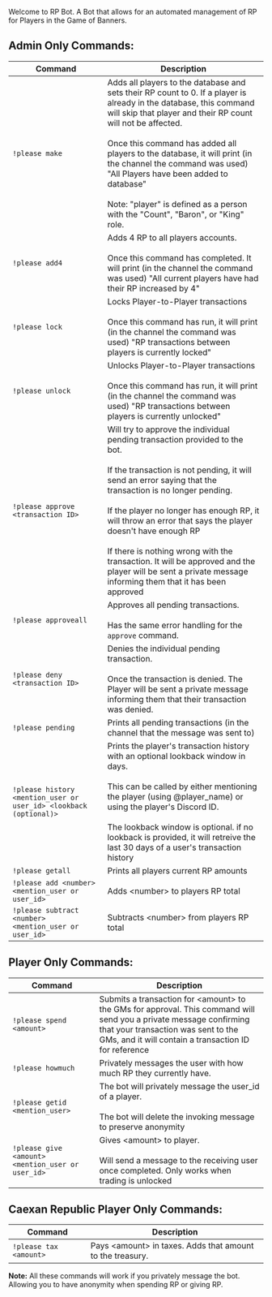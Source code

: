 
Welcome to RP Bot. A Bot that allows for an automated management of RP for Players in the Game of Banners.



## **Admin Only Commands:**
| Command | Description |
| --- | --- |
| `!please make` | Adds all players to the database and sets their RP count to 0. If a player is already in the database, this command will skip that player and their RP count will not be affected. <br/><br/> Once this command has added all players to the database, it will print (in the channel the command was used) "All Players have been added to database"  <br/><br/> Note: "player" is defined as a person with the "Count", "Baron", or "King" role. |
| `!please add4`| Adds 4 RP to all players accounts. <br/><br/> Once this command has completed. It will print (in the channel the command was used) "All current players have had their RP increased by 4" |
| `!please lock` | Locks Player-to-Player transactions <br/><br/> Once this command has run, it will print  (in the channel the command was used) "RP transactions between players is currently locked"  |
| `!please unlock` | Unlocks Player-to-Player transactions <br/><br/> Once this command has run, it will print  (in the channel the command was used) "RP transactions between players is currently unlocked"  |
| `!please approve <transaction ID>`| Will try to approve the individual pending transaction provided to the bot. <br/><br/> If the transaction is not pending, it will send an error saying that the transaction is no longer pending. <br/><br/> If the player no longer has enough RP, it will throw an error that says the player doesn't have enough RP <br/><br/> If there is nothing wrong with the transaction. It will be approved and the player will be sent a private message informing them that it has been approved| 
| `!please approveall` | Approves all pending transactions. <br/><br/> Has the same error handling for the `approve` command. |
| `!please deny <transaction ID>` | Denies the individual pending transaction.  <br/><br/> Once the transaction is denied. The Player will be sent a private message informing them that their transaction was denied. |
| `!please pending`| Prints all pending transactions (in the channel that the message was sent to) | 
| `!please history <mention_user or user_id> <lookback (optional)> `| Prints the player's transaction history with an optional lookback window in days. <br/><br/> This can be called by either mentioning the player (using @player_name) or using the player's Discord ID.  <br/><br/> The lookback window is optional. if no lookback is provided, it will retreive the last 30 days of a user's transaction history | 
| `!please getall`| Prints all players current RP amounts |
| `!please add <number> <mention_user or user_id>`| Adds &lt;number&gt; to players RP total|
| `!please subtract <number> <mention_user or user_id>`| Subtracts &lt;number&gt; from players RP total|




## **Player Only Commands:**
| Command    | Description |
| --- | --- |
| `!please spend <amount>`| Submits a transaction for &lt;amount&gt; to the GMs for approval. This command will send you a private message confirming that your transaction was sent to the GMs, and it will contain a transaction ID for reference|
| `!please howmuch`| Privately messages the user with how much RP they currently have. |
| `!please getid  <mention_user>`| The bot will privately message the user_id of a player. <br/><br/> The bot will delete the invoking message to preserve anonymity |
| `!please give <amount> <mention_user or user_id>` | Gives &lt;amount&gt; to player. <br/><br/> Will send a message to the receiving user once completed. Only works when trading is unlocked | 


## **Caexan Republic Player Only Commands:**
| Command    | Description |
| --- | --- |
| `!please tax <amount>`| Pays &lt;amount&gt; in taxes. Adds that amount to the treasury. |



**Note:** All these commands will work if you privately message the bot. Allowing you to have anonymity when spending RP or giving RP. 
